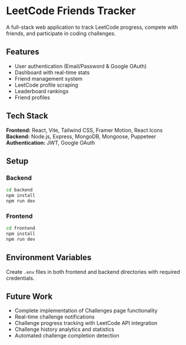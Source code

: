 # LeetCode Friends Tracker

A full-stack web application to track LeetCode progress, compete with friends, and participate in coding challenges.

## Features

- User authentication (Email/Password & Google OAuth)
- Dashboard with real-time stats
- Friend management system
- LeetCode profile scraping
- Leaderboard rankings
- Friend profiles

## Tech Stack

**Frontend:** React, Vite, Tailwind CSS, Framer Motion, React Icons  
**Backend:** Node.js, Express, MongoDB, Mongoose, Puppeteer  
**Authentication:** JWT, Google OAuth

## Setup

### Backend
```bash
cd backend
npm install
npm run dev
```

### Frontend
```bash
cd frontend
npm install
npm run dev
```

## Environment Variables

Create `.env` files in both frontend and backend directories with required credentials.

## Future Work

- Complete implementation of Challenges page functionality
- Real-time challenge notifications
- Challenge progress tracking with LeetCode API integration
- Challenge history analytics and statistics
- Automated challenge completion detection
